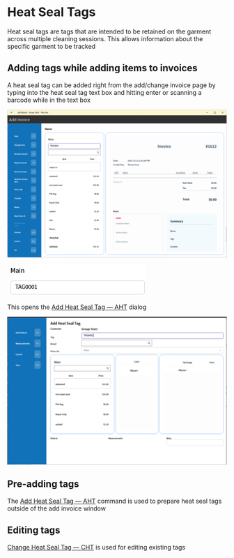 # Heat Seal Tags

Heat seal tags are tags that are intended to be retained on the garment across multiple cleaning sessions. This allows information about the specific garment to be tracked

## Adding tags while adding items to invoices

A heat seal tag can be added right from the add/change invoice page by typing into the heat seal tag text box and hitting enter or scanning a barcode while in the text box

![Add Invoice](/.attachments/Documentation/HeatSealTags-AddInvoice.png "Add Invoice")

![Text Box](/.attachments/Documentation/HeatSealTags-HstField.png "Text Box")

This opens the [Add Heat Seal Tag — AHT](../Commands/Heat-Seal-Commands/Add-Heat-Seal-Tag-—-AHT.md) dialog

![Add Heat Seal Tag](/.attachments/Documentation/HeatSealTags-AHT.png "Add Heat Seal Tag")

## Pre-adding tags

The [Add Heat Seal Tag — AHT](../Commands/Heat-Seal-Commands/Add-Heat-Seal-Tag-—-AHT.md) command is used to prepare heat seal tags outside of the add invoice window

## Editing tags

[Change Heat Seal Tag — CHT](../Commands/Heat-Seal-Commands/Change-Heat-Seal-Tag-—-CHT.md) is used for editing existing tags